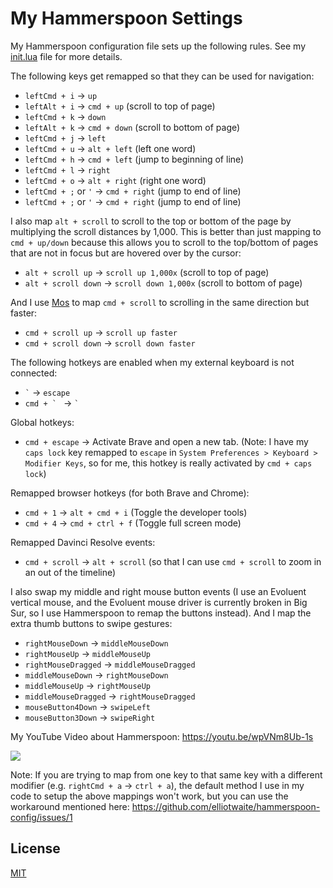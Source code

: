 # My Hammerspoon Settings

My Hammerspoon configuration file sets up the following rules. See my [init.lua](https://github.com/elliotwaite/hammerspoon-config/blob/master/init.lua)
file for more details.

The following keys get remapped so that they can be used for navigation:
* `leftCmd + i` → `up`
* `leftAlt + i` → `cmd + up` (scroll to top of page)
* `leftCmd + k` → `down`
* `leftAlt + k` → `cmd + down` (scroll to bottom of page)
* `leftCmd + j` → `left`
* `leftCmd + u` → `alt + left` (left one word)
* `leftCmd + h` → `cmd + left` (jump to beginning of line)
* `leftCmd + l` → `right`
* `leftCmd + o` → `alt + right` (right one word)
* `leftCmd + ;` or `'` → `cmd + right` (jump to end of line)
* `leftCmd + ;` or `'` → `cmd + right` (jump to end of line)

I also map `alt + scroll` to scroll to the top or bottom of the page by
multiplying the scroll distances by 1,000. This is better than just
mapping to `cmd + up/down` because this allows you to scroll to the
top/bottom of pages that are not in focus but are hovered over by the
cursor:
* `alt + scroll up` → `scroll up 1,000x` (scroll to top of page)
* `alt + scroll down` → `scroll down 1,000x` (scroll to bottom of page)

And I use [Mos](https://mos.caldis.me) to map `cmd + scroll` to
scrolling in the same direction but faster:
* `cmd + scroll up` → `scroll up faster`
* `cmd + scroll down` → `scroll down faster`

The following hotkeys are enabled when my external keyboard is not connected:
* ``` ` ``` → `escape`
* ```cmd + ` ``` → ``` ` ```

Global hotkeys:
* `cmd + escape` → Activate Brave and open a new tab. (Note:
  I have my `caps lock` key remapped to `escape` in `System Preferences >
  Keyboard > Modifier Keys`, so for me, this hotkey is really activated
  by `cmd + caps lock`)

Remapped browser hotkeys (for both Brave and Chrome):
* `cmd + 1` → `alt + cmd + i` (Toggle the developer tools)
* `cmd + 4` → `cmd + ctrl + f` (Toggle full screen mode)

Remapped Davinci Resolve events:
* `cmd + scroll` → `alt + scroll` (so that I can use `cmd + scroll` to zoom in an out of the timeline)

I also swap my middle and right mouse button events (I use an Evoluent
vertical mouse, and the Evoluent mouse driver is currently broken in Big
Sur, so I use Hammerspoon to remap the buttons instead). And I map the
extra thumb buttons to swipe gestures:
* `rightMouseDown` → `middleMouseDown`
* `rightMouseUp` → `middleMouseUp`
* `rightMouseDragged` → `middleMouseDragged`
* `middleMouseDown` → `rightMouseDown`
* `middleMouseUp` → `rightMouseUp`
* `middleMouseDragged` → `rightMouseDragged`
* `mouseButton4Down` → `swipeLeft`
* `mouseButton3Down` → `swipeRight`

My YouTube Video about Hammerspoon: https://youtu.be/wpVNm8Ub-1s

[<img src="https://img.youtube.com/vi/wpVNm8Ub-1s/hqdefault.jpg">](https://www.youtube.com/watch?v=wpVNm8Ub-1s)

Note: If you are trying to map from one key to that same key with a
different modifier (e.g. `rightCmd + a` → `ctrl + a`), the default
method I use in my code to setup the above mappings won't work, but you
can use the workaround mentioned here:
https://github.com/elliotwaite/hammerspoon-config/issues/1

## License

[MIT](LICENSE)
